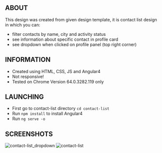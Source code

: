 ## ABOUT
This design was created from given design template, it is contact list design in which you can:
* filter contacts by name, city and activity status
* see information about specific contact in profile card
* see dropdown when clicked on profile panel (top right corner)

## INFORMATION
* Created using HTML, CSS, JS and Angular4
* Not responsive! 
* Tested on Chrome Version 64.0.3282.119 only

## LAUNCHING
* First go to contact-list directory `cd contact-list`
* Run `npm install` to install Angular4
* Run `ng serve -o` 

## SCREENSHOTS
![contact-list_dropdown](https://user-images.githubusercontent.com/17141606/40874677-f055766e-667a-11e8-931e-777f3903eb0c.PNG)
![contact-list](https://user-images.githubusercontent.com/17141606/40874678-f07bfe74-667a-11e8-8001-c8e1533b5d79.PNG)
